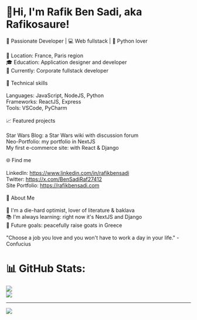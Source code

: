 # <foreignObject class="wave">👋</foreignObject>Hi, I'm Rafik Ben Sadi, aka Rafikosaure!
🌟 Passionate Developer | 💻 Web fullstack | 🐍 Python lover<br><br>    📍 Location: France, Paris region<br>    🎓 Education: Application designer and developer<br>    💼 Currently: Corporate fullstack developer<br><br>🔧 Technical skills<br><br>    Languages: JavaScript, NodeJS, Python<br>    Frameworks: ReactJS, Express<br>    Tools: VSCode, PyCharm<br><br>📈 Featured projects<br><br>    Star Wars Blog: a Star Wars wiki with discussion forum<br>    Neo-Portfolio: my portfolio in NextJS<br>    My first e-commerce site: with React & Django<br><br>🌐 Find me<br><br>    LinkedIn: https://www.linkedin.com/in/rafikbensadi<br>    Twitter: https://x.com/BenSadiRaf27412<br>    Site Portfolio: https://rafikbensadi.com<br><br>🌟 About Me<br><br>    🎂 I'm a die-hard optimist, lover of literature & baklava<br>    📚 I'm always learning: right now it's NextJS and Django<br>    🎯 Future goals: peacefully raise goats in Greece<br><br>    "Choose a job you love and you won't have to work a day in your life." -Confucius

# 📊 GitHub Stats:
![](https://github-readme-streak-stats.herokuapp.com/?user=Rafikosaure&theme=dark&hide_border=false)<br/>
![](https://github-readme-stats.vercel.app/api/top-langs/?username=Rafikosaure&theme=dark&hide_border=false&include_all_commits=true&count_private=true&layout=compact)

---
[![](https://visitcount.itsvg.in/api?id=Rafikosaure&icon=0&color=0)](https://visitcount.itsvg.in)

<!-- Proudly created with GPRM ( https://gprm.itsvg.in ) -->
